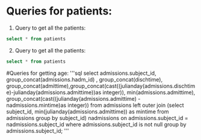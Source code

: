 # Queries for patients:

1. Query to get all the patients:
```sql
select * from patients
```

2. Query to get all the patients:
```sql
select * from patients
```

#Queries for getting age:
'''sql
select admissions.subject_id, group_concat(admissions.hadm_id) , group_concat(dischtime), group_concat(admittime),group_concat(cast((julianday(admissions.dischtime)-julianday(admissions.admittime))as integer)), min(admissions.admittime), group_concat(cast((julianday(admissions.admittime) - nadmissions.mintime)as integer)) from admissions left outer join (select subject_id, min(julianday(admissions.admittime)) as mintime from admissions group by subject_id) nadmissions on
admissions.subject_id = nadmissions.subject_id where admissions.subject_id is not null group by admissions.subject_id;
'''
